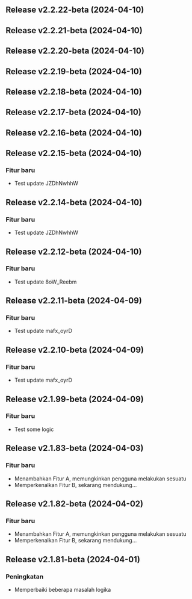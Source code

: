 ## Release v2.2.22-beta (2024-04-10)

## Release v2.2.21-beta (2024-04-10)

## Release v2.2.20-beta (2024-04-10)

## Release v2.2.19-beta (2024-04-10)

## Release v2.2.18-beta (2024-04-10)

## Release v2.2.17-beta (2024-04-10)

## Release v2.2.16-beta (2024-04-10)

## Release v2.2.15-beta (2024-04-10)

### Fitur baru

- Test update JZDhNwhhW

## Release v2.2.14-beta (2024-04-10)

### Fitur baru

- Test update JZDhNwhhW

## Release v2.2.12-beta (2024-04-10)

### Fitur baru

- Test update 8oW_Reebm

## Release v2.2.11-beta (2024-04-09)

### Fitur baru

- Test update mafx_oyrD

## Release v2.2.10-beta (2024-04-09)

### Fitur baru

- Test update mafx_oyrD

## Release v2.1.99-beta (2024-04-09)

### Fitur baru

- Test some logic

## Release v2.1.83-beta (2024-04-03)

### Fitur baru

- Menambahkan Fitur A, memungkinkan pengguna melakukan sesuatu
- Memperkenalkan Fitur B, sekarang mendukung...

## Release v2.1.82-beta (2024-04-02)

### Fitur baru

- Menambahkan Fitur A, memungkinkan pengguna melakukan sesuatu
- Memperkenalkan Fitur B, sekarang mendukung...

## Release v2.1.81-beta (2024-04-01)

### Peningkatan

- Memperbaiki beberapa masalah logika
